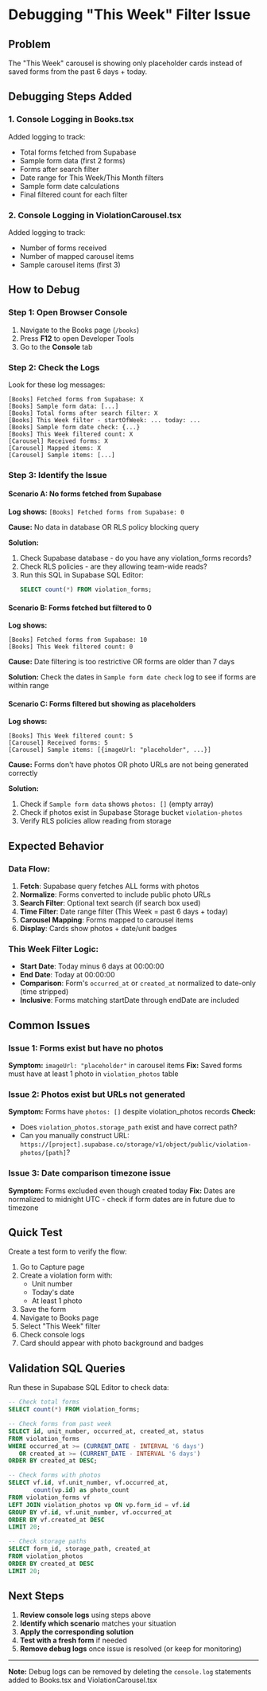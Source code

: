 # Debugging "This Week" Filter Issue

## Problem
The "This Week" carousel is showing only placeholder cards instead of saved forms from the past 6 days + today.

## Debugging Steps Added

### 1. Console Logging in Books.tsx
Added logging to track:
- Total forms fetched from Supabase
- Sample form data (first 2 forms)
- Forms after search filter
- Date range for This Week/This Month filters
- Sample form date calculations
- Final filtered count for each filter

### 2. Console Logging in ViolationCarousel.tsx
Added logging to track:
- Number of forms received
- Number of mapped carousel items
- Sample carousel items (first 3)

## How to Debug

### Step 1: Open Browser Console
1. Navigate to the Books page (`/books`)
2. Press **F12** to open Developer Tools
3. Go to the **Console** tab

### Step 2: Check the Logs

Look for these log messages:

```
[Books] Fetched forms from Supabase: X
[Books] Sample form data: [...]
[Books] Total forms after search filter: X
[Books] This Week filter - startOfWeek: ... today: ...
[Books] Sample form date check: {...}
[Books] This Week filtered count: X
[Carousel] Received forms: X
[Carousel] Mapped items: X
[Carousel] Sample items: [...]
```

### Step 3: Identify the Issue

#### Scenario A: No forms fetched from Supabase
**Log shows:** `[Books] Fetched forms from Supabase: 0`

**Cause:** No data in database OR RLS policy blocking query

**Solution:**
1. Check Supabase database - do you have any violation_forms records?
2. Check RLS policies - are they allowing team-wide reads?
3. Run this SQL in Supabase SQL Editor:
   ```sql
   SELECT count(*) FROM violation_forms;
   ```

#### Scenario B: Forms fetched but filtered to 0
**Log shows:** 
```
[Books] Fetched forms from Supabase: 10
[Books] This Week filtered count: 0
```

**Cause:** Date filtering is too restrictive OR forms are older than 7 days

**Solution:** Check the dates in `Sample form date check` log to see if forms are within range

#### Scenario C: Forms filtered but showing as placeholders
**Log shows:**
```
[Books] This Week filtered count: 5
[Carousel] Received forms: 5
[Carousel] Sample items: [{imageUrl: "placeholder", ...}]
```

**Cause:** Forms don't have photos OR photo URLs are not being generated correctly

**Solution:** 
1. Check if `Sample form data` shows `photos: []` (empty array)
2. Check if photos exist in Supabase Storage bucket `violation-photos`
3. Verify RLS policies allow reading from storage

## Expected Behavior

### Data Flow:
1. **Fetch**: Supabase query fetches ALL forms with photos
2. **Normalize**: Forms converted to include public photo URLs
3. **Search Filter**: Optional text search (if search box used)
4. **Time Filter**: Date range filter (This Week = past 6 days + today)
5. **Carousel Mapping**: Forms mapped to carousel items
6. **Display**: Cards show photos + date/unit badges

### This Week Filter Logic:
- **Start Date**: Today minus 6 days at 00:00:00
- **End Date**: Today at 00:00:00
- **Comparison**: Form's `occurred_at` or `created_at` normalized to date-only (time stripped)
- **Inclusive**: Forms matching startDate through endDate are included

## Common Issues

### Issue 1: Forms exist but have no photos
**Symptom:** `imageUrl: "placeholder"` in carousel items
**Fix:** Saved forms must have at least 1 photo in `violation_photos` table

### Issue 2: Photos exist but URLs not generated
**Symptom:** Forms have `photos: []` despite violation_photos records
**Check:** 
- Does `violation_photos.storage_path` exist and have correct path?
- Can you manually construct URL: `https://[project].supabase.co/storage/v1/object/public/violation-photos/[path]`?

### Issue 3: Date comparison timezone issue
**Symptom:** Forms excluded even though created today
**Fix:** Dates are normalized to midnight UTC - check if form dates are in future due to timezone

## Quick Test

Create a test form to verify the flow:
1. Go to Capture page
2. Create a violation form with:
   - Unit number
   - Today's date
   - At least 1 photo
3. Save the form
4. Navigate to Books page
5. Select "This Week" filter
6. Check console logs
7. Card should appear with photo background and badges

## Validation SQL Queries

Run these in Supabase SQL Editor to check data:

```sql
-- Check total forms
SELECT count(*) FROM violation_forms;

-- Check forms from past week
SELECT id, unit_number, occurred_at, created_at, status
FROM violation_forms
WHERE occurred_at >= (CURRENT_DATE - INTERVAL '6 days')
   OR created_at >= (CURRENT_DATE - INTERVAL '6 days')
ORDER BY created_at DESC;

-- Check forms with photos
SELECT vf.id, vf.unit_number, vf.occurred_at, 
       count(vp.id) as photo_count
FROM violation_forms vf
LEFT JOIN violation_photos vp ON vp.form_id = vf.id
GROUP BY vf.id, vf.unit_number, vf.occurred_at
ORDER BY vf.created_at DESC
LIMIT 20;

-- Check storage paths
SELECT form_id, storage_path, created_at
FROM violation_photos
ORDER BY created_at DESC
LIMIT 20;
```

## Next Steps

1. **Review console logs** using steps above
2. **Identify which scenario** matches your situation
3. **Apply the corresponding solution**
4. **Test with a fresh form** if needed
5. **Remove debug logs** once issue is resolved (or keep for monitoring)

---

**Note:** Debug logs can be removed by deleting the `console.log` statements added to Books.tsx and ViolationCarousel.tsx
